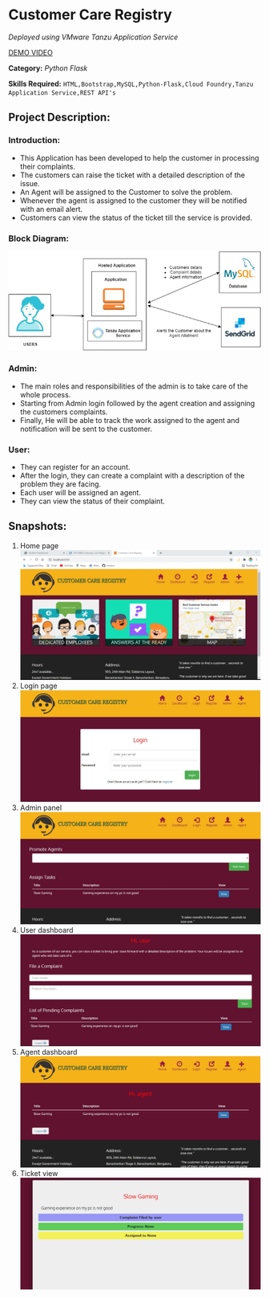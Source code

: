 # Customer Care Registry

_Deployed using VMware Tanzu Application Service_

[DEMO VIDEO](https://youtu.be/Xqn3OB5a9M4)

**Category:** _Python Flask_

**Skills Required:**
`HTML,Bootstrap,MySQL,Python-Flask,Cloud Foundry,Tanzu Application Service,REST API's`

## Project Description:

### Introduction:

- This Application has been developed to help the customer in processing their complaints. 
- The customers can raise the ticket with a detailed description of the issue. 
- An Agent will be assigned to the Customer to solve the problem. 
- Whenever the agent is assigned to the customer they will be notified with an email alert. 
- Customers can view the status of the ticket till the service is provided.

### Block Diagram:

![block](https://github.com/sandeshtiwari16/customer-care-registry/blob/main/snapshots/block%20diagram.png)

### Admin: 

- The main roles and responsibilities of the admin is to take care of the whole process. 
- Starting from Admin login followed by the agent creation and assigning the customers complaints. 
- Finally, He will be able to track the work assigned to the agent and notification will be sent to the customer.

### User:

- They can register for an account. 
- After the login, they can create a complaint with a description of the problem they are facing. 
- Each user will be assigned an agent. 
- They can view the status of their complaint.

## Snapshots:
1. Home page ![Home page](https://github.com/sandeshtiwari16/customer-care-registry/blob/main/snapshots/home.JPG)
2. Login page ![Login page](https://github.com/sandeshtiwari16/customer-care-registry/blob/main/snapshots/login.JPG)
3. Admin panel ![Admin panel](https://github.com/sandeshtiwari16/customer-care-registry/blob/main/snapshots/admin-panel.JPG)
4. User dashboard ![User dashboard](https://github.com/sandeshtiwari16/customer-care-registry/blob/main/snapshots/user-dashboard.JPG)
5. Agent dashboard ![Agent dashboard](https://github.com/sandeshtiwari16/customer-care-registry/blob/main/snapshots/agent-dashboard.JPG)
6. Ticket view ![Ticket view](https://github.com/sandeshtiwari16/customer-care-registry/blob/main/snapshots/ticket-view.JPG)
